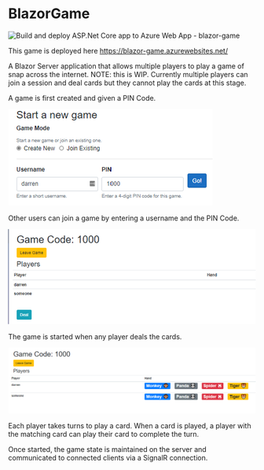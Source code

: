 # BlazorGame

![Build and deploy ASP.Net Core app to Azure Web App - blazor-game](https://github.com/dneimke/BlazorGame/workflows/Build%20and%20deploy%20ASP.Net%20Core%20app%20to%20Azure%20Web%20App%20-%20blazor-game/badge.svg)

This game is deployed here https://blazor-game.azurewebsites.net/

A Blazor Server application that allows multiple players to play a game of snap across the internet. NOTE: this is WIP.  Currently multiple players can join a session and deal cards but they cannot play the cards at this stage.

A game is first created and given a PIN Code. 

![Creating a new game](https://github.com/dneimke/blazorgame/blob/main/docs/start-new-game.png?raw=true)

Other users can join a game by entering a username and the PIN Code.

![Multiple players in a game](https://github.com/dneimke/blazorgame/blob/main/docs/multiple-players.png?raw=true)

The game is started when any player deals the cards.

![Dealt cards](https://github.com/dneimke/blazorgame/blob/main/docs/dealt-cards.png?raw=true)

Each player takes turns to play a card. When a card is played, a player with the matching card can play their card to complete the turn.

Once started, the game state is maintained on the server and communicated to connected clients via a SignalR connection.
